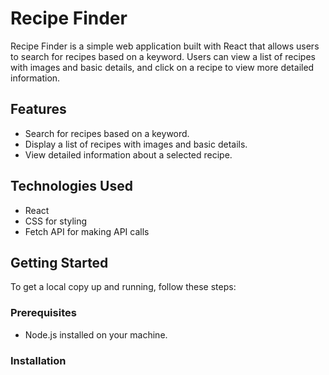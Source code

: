 # Recipe Finder 

Recipe Finder is a simple web application built with React that allows users to search for recipes based on a keyword. Users can view a list of recipes with images and basic details, and click on a recipe to view more detailed information.

## Features

- Search for recipes based on a keyword.
- Display a list of recipes with images and basic details.
- View detailed information about a selected recipe.


## Technologies Used

- React
- CSS for styling
- Fetch API for making API calls

## Getting Started

To get a local copy up and running, follow these steps:

### Prerequisites

- Node.js installed on your machine.

### Installation


